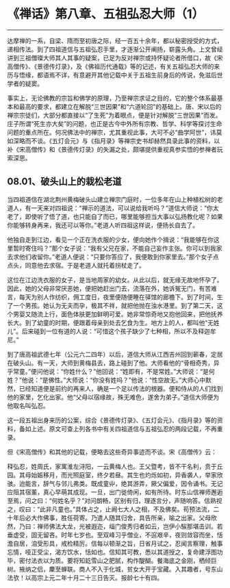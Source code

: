 # 《禅话》第八章、五祖弘忍大师（1）

------

达摩禅的一系，自梁、隋而至初唐之际，经一百五十余年，都以秘密授受的方式，递相传法。到了四祖道信与五祖弘忍手里，才逐渐公开阐扬，崭露头角。上文曾经讲到三祖僧璨大师其人其事的疑案，已足为反对禅宗或持怀疑论者所借口，故《宋高僧传》、《景德传灯录》，及《佛祖历代通载》等的记述，有关五祖弘忍大师的来历与悟缘，都语焉不详，有意避开其他记载中关于五祖生前身后的传说，免滋后世学者的疑窦。

事实上，无论佛教的宗旨和佛学的原理，乃至禅宗求证之目的，它的整个体系最基本和最高的要求，都建立在解脱“三世因果”和“六道轮回”的基础上。唐、宋以后的禅宗宗徒们，大部分都直接以“了生死”为着眼点，便是针对解脱“三世因果”而发。庄子所谓“死生亦大矣”的问题，也正是古今中外所有宗教、哲学、科学等探讨生命问题的重点所在。何况佛法中的禅宗，尤其重视此事，大可不必“曲学阿世”，讳莫如深略而不谈。《五灯会元》与《指月录》等禅宗史书却赫然具录此事的资料，以补《宋高僧传》和《景德传灯录》的失漏之处，颇堪提供重视真参实悟的参禅者玩索深思。

## 08.01、破头山上的栽松老道

当四祖道信在湖北荆州黄梅破头山建立禅宗门庭时，一位多年在山上种植松树的老道人，有一天来对四祖说：“禅示的道法，可以说给我听吗？”道信大师说：“你太老了，即使听了悟了道，也只能自了而已，哪里能够担当大事以弘扬教化呢？如果你能够转身再来，我还可以等你。”老道人听四祖这样说，便扬长自去了。

他独自走到江边，看见一个正在洗衣服的少女，便向她作个揖说：“我能够在你这里暂时寄住吗？”那个女子说：“我有父兄在家，不能自己妄作主张。你可以到我家去求他们收留你。”老道人便说：“只要你答应了，我便敢到你家里去。”那个女子点点头，同意他去求宿。于是老道人就托着拐杖走了。

这位在江边洗衣服的女子，是当地周家的幼女。从此以后，就无缘无故地怀孕了。因此，她的父母非常厌恶她，便把她赶出门去，流落在外，她诉冤无门，有苦难言，每天为别人作纺织，佣工度日，夜里便随便睡在驿馆的廊檐下。到了时间，生了一个男孩。她认为无夫而孕，极其不祥，就把他抛在浊水港里。到了第二天，这个男婴又随流上行，面色体肤更加鲜明可爱。她非常惊奇地又抱他回来，把他抚养长大。到了幼童的时期，便跟着母亲到处去乞食为生。地方上的人，都叫他“无姓儿”。后来碰到一位有道的人说：“可惜这个孩子缺少了七种相，所以不及释迦牟尼。”

到了唐高祖武德七年（公元六二四年）以后，道信大师从江西吉州回到蕲春，定居在破头山。有一天，大师到黄梅县去，路上碰到了他。大师看他的“骨相奇秀，异乎常童。”便问他说：“你姓什么？”他回说：“姓即有，不是常姓。”大师说：“是何姓？”他说：“是佛性。”大师说：“你没有姓吗？”他说：“性空故无。”大师心中默然，已经知道便是前约的再来人，确是一个足以传法的根器。便和侍从的人们找到他的家里，乞化出家。他“父母以宿缘故，殊无难色，遂舍为弟子。”道信大师便为他取名叫弘忍。

这一段五祖出身来历的公案，综合《景德传灯录》、《五灯会元》、《指月录》等的资料，备如上述。原文可查上列各书中有关四祖道信与五祖弘忍的两段记载，不再重录。

但《宋高僧传》和其他的记载，便略去这些奇异事迹而不谈。宋《高僧传》云：

释弘忍，姓周氏，家寓淮左浔阳，一云黄梅人也。王父暨考，皆不干名利，贲于丘园。其母始娠移月，而光照庭室，终夕若昼。其生也灼烁如初，异香袭人，举家欣骇。迨能言，辞气与邻儿弗类。既成童丱，绝其游弄，厥父偏爱，因令诵书。无记应阻其宿薰，真心早萌其成现。一旦，出门徙倚闲，如有所待。时东山信禅师邂逅至焉，问之曰：“何姓名乎？”对问朗畅，区别有归，理逐言分，声随响答。信熟视之，叹曰：“此非凡童也。”具体占之，止阙七大人之相，不及佛矣。苟预法流，二十年后必大作佛事，胜任荷寄。乃遣人随其归舍，具告所亲，喻之出家。父母欣然，乃曰：禅师佛法大龙，光被遐迩，缁门俊秀归者如云，岂伊小騃那堪击训。若垂虚受，固无留吝。时年七岁也。至双峰习乎僧业，不逭艰辛，夜则敛容而坐，恬澹自居，洎受形具，戒检精厉。信每以顿渐之旨，日省月试之，忍闻言察理，触事忘情，哑正受尘，渴方饮水，恬如也。信知其可教，悉以其道授之，复命建浮图功毕，密付法衣以为质。要将知龁雪山之肥腻，构作醍醐。餐海底之金刚，栖倾巨树。掖纳之侣，麇至蝉联。商人不入于化城，贫女大开于宝藏。入其趣者，号东山法欤！以高宗上元二年十月二十三日告灭。报龄七十有四。


